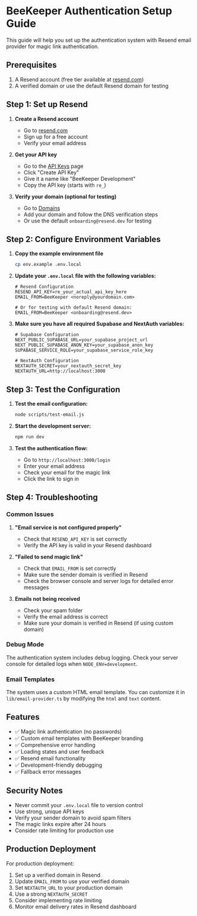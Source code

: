 # BeeKeeper Authentication Setup Guide

This guide will help you set up the authentication system with Resend email provider for magic link authentication.

## Prerequisites

1. A Resend account (free tier available at [resend.com](https://resend.com))
2. A verified domain or use the default Resend domain for testing

## Step 1: Set up Resend

1. **Create a Resend account**
   - Go to [resend.com](https://resend.com)
   - Sign up for a free account
   - Verify your email address

2. **Get your API key**
   - Go to the [API Keys](https://resend.com/api-keys) page
   - Click "Create API Key"
   - Give it a name like "BeeKeeper Development"
   - Copy the API key (starts with `re_`)

3. **Verify your domain (optional for testing)**
   - Go to [Domains](https://resend.com/domains)
   - Add your domain and follow the DNS verification steps
   - Or use the default `onboarding@resend.dev` for testing

## Step 2: Configure Environment Variables

1. **Copy the example environment file**
   ```bash
   cp env.example .env.local
   ```

2. **Update your `.env.local` file with the following variables:**
   ```env
   # Resend Configuration
   RESEND_API_KEY=re_your_actual_api_key_here
   EMAIL_FROM=BeeKeeper <noreply@yourdomain.com>
   
   # Or for testing with default Resend domain:
   EMAIL_FROM=BeeKeeper <onboarding@resend.dev>
   ```

3. **Make sure you have all required Supabase and NextAuth variables:**
   ```env
   # Supabase Configuration
   NEXT_PUBLIC_SUPABASE_URL=your_supabase_project_url
   NEXT_PUBLIC_SUPABASE_ANON_KEY=your_supabase_anon_key
   SUPABASE_SERVICE_ROLE=your_supabase_service_role_key
   
   # NextAuth Configuration
   NEXTAUTH_SECRET=your_nextauth_secret_key
   NEXTAUTH_URL=http://localhost:3000
   ```

## Step 3: Test the Configuration

1. **Test the email configuration:**
   ```bash
   node scripts/test-email.js
   ```

2. **Start the development server:**
   ```bash
   npm run dev
   ```

3. **Test the authentication flow:**
   - Go to `http://localhost:3000/login`
   - Enter your email address
   - Check your email for the magic link
   - Click the link to sign in

## Step 4: Troubleshooting

### Common Issues

1. **"Email service is not configured properly"**
   - Check that `RESEND_API_KEY` is set correctly
   - Verify the API key is valid in your Resend dashboard

2. **"Failed to send magic link"**
   - Check that `EMAIL_FROM` is set correctly
   - Make sure the sender domain is verified in Resend
   - Check the browser console and server logs for detailed error messages

3. **Emails not being received**
   - Check your spam folder
   - Verify the email address is correct
   - Make sure your domain is verified in Resend (if using custom domain)

### Debug Mode

The authentication system includes debug logging. Check your server console for detailed logs when `NODE_ENV=development`.

### Email Templates

The system uses a custom HTML email template. You can customize it in `lib/email-provider.ts` by modifying the `html` and `text` content.

## Features

- ✅ Magic link authentication (no passwords)
- ✅ Custom email templates with BeeKeeper branding
- ✅ Comprehensive error handling
- ✅ Loading states and user feedback
- ✅ Resend email functionality
- ✅ Development-friendly debugging
- ✅ Fallback error messages

## Security Notes

- Never commit your `.env.local` file to version control
- Use strong, unique API keys
- Verify your sender domain to avoid spam filters
- The magic links expire after 24 hours
- Consider rate limiting for production use

## Production Deployment

For production deployment:

1. Set up a verified domain in Resend
2. Update `EMAIL_FROM` to use your verified domain
3. Set `NEXTAUTH_URL` to your production domain
4. Use a strong `NEXTAUTH_SECRET`
5. Consider implementing rate limiting
6. Monitor email delivery rates in Resend dashboard
